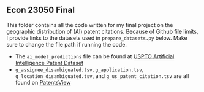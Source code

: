 ## Econ 23050 Final

This folder contains all the code written for my final project on the geographic distribution of (AI) patent citations.
Because of Github file limits, I provide links to the datasets used in `prepare_datasets.py` below. Make sure to change
the file path if running the code.

- The `ai_model_predictions` file can be found at [USPTO Artificial Intelligence Patent Dataset](https://www.uspto.gov/ip-policy/economic-research/research-datasets/artificial-intelligence-patent-dataset)
- `g_assignee_disambiguated.tsv`, `g_application.tsv`, `g_location_disambiguated.tsv`, and `g_us_patent_citation.tsv` are all found on [PatentsView](https://patentsview.org/download/data-download-tables)
